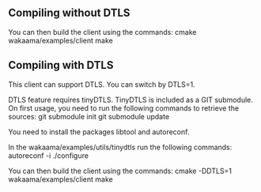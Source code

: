 Compiling without DTLS 
---------

You can then build the client using the commands:
cmake wakaama/examples/client
make

Compiling with DTLS
---------

This client can support DTLS. You can switch by DTLS=1.

DTLS feature requires tinyDTLS.
TinyDTLS is included as a GIT submodule. On first usage, you need to run the following commands to retrieve the sources:
git submodule init
git submodule update

You need to install the packages libtool and autoreconf.

In the wakaama/examples/utils/tinydtls run the following commands:
autoreconf -i
./configure

You can then build the client using the commands:
cmake -DDTLS=1 wakaama/examples/client
make

